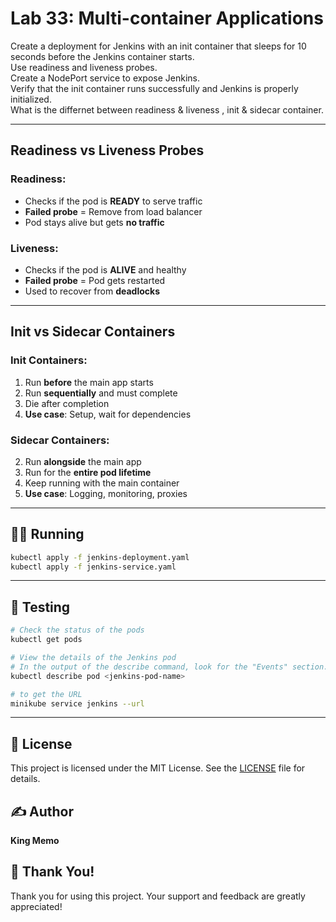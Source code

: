 # Lab 33: Multi-container Applications  

Create a deployment for Jenkins with an init container that sleeps for 10 seconds before the Jenkins container starts.  
Use readiness and liveness probes.  
Create a NodePort service to expose Jenkins.   
Verify that the init container runs successfully and Jenkins is properly initialized.   
What is the differnet between  readiness & liveness , init & sidecar container.  

---

## Readiness vs Liveness Probes

### Readiness:
- Checks if the pod is **READY** to serve traffic
- **Failed probe** = Remove from load balancer
- Pod stays alive but gets **no traffic**

### Liveness:
- Checks if the pod is **ALIVE** and healthy
- **Failed probe** = Pod gets restarted
- Used to recover from **deadlocks**

---

## Init vs Sidecar Containers

### Init Containers:
1. Run **before** the main app starts
2. Run **sequentially** and must complete
3. Die after completion
4. **Use case**: Setup, wait for dependencies

### Sidecar Containers:
2. Run **alongside** the main app
3. Run for the **entire pod lifetime**
4. Keep running with the main container
5. **Use case**: Logging, monitoring, proxies

---

## 🏃‍♂️ Running
```bash
kubectl apply -f jenkins-deployment.yaml
kubectl apply -f jenkins-service.yaml
```

---

## 🧪 Testing
```bash
# Check the status of the pods
kubectl get pods

# View the details of the Jenkins pod
# In the output of the describe command, look for the "Events" section. You should see that the init container
kubectl describe pod <jenkins-pod-name>

# to get the URL
minikube service jenkins --url
```

---

## 📄 License
This project is licensed under the MIT License. See the [LICENSE](LICENSE) file for details.

## ✍️ Author
**King Memo**

## 🙏 Thank You!
Thank you for using this project. Your support and feedback are greatly appreciated!

